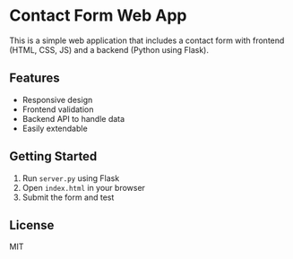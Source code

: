 # Contact Form Web App

This is a simple web application that includes a contact form with frontend (HTML, CSS, JS) and a backend (Python using Flask).

## Features

- Responsive design
- Frontend validation
- Backend API to handle data
- Easily extendable

## Getting Started

1. Run `server.py` using Flask
2. Open `index.html` in your browser
3. Submit the form and test

## License

MIT
